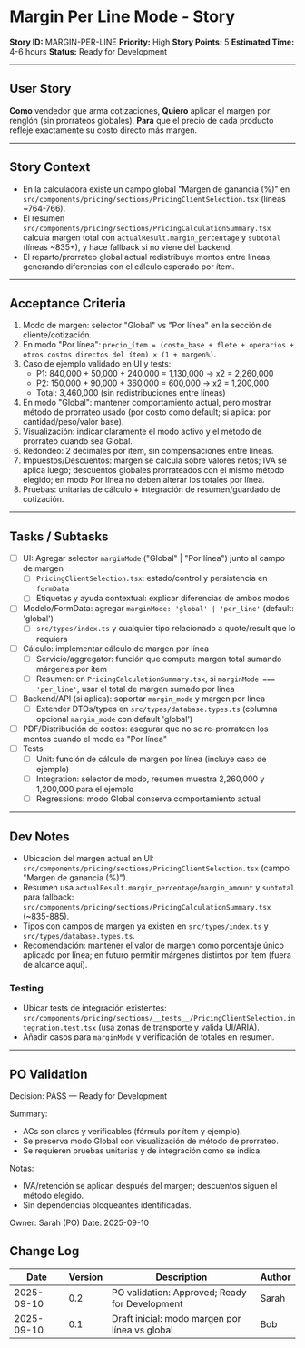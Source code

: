 ﻿# Margin Per Line Mode - Story

**Story ID:** MARGIN-PER-LINE
**Priority:** High
**Story Points:** 5
**Estimated Time:** 4-6 hours
**Status:** Ready for Development

---

## User Story

**Como** vendedor que arma cotizaciones,
**Quiero** aplicar el margen por renglón (sin prorrateos globales),
**Para** que el precio de cada producto refleje exactamente su costo directo más margen.

---

## Story Context

- En la calculadora existe un campo global "Margen de ganancia (%)" en `src/components/pricing/sections/PricingClientSelection.tsx` (líneas ~764-766).
- El resumen `src/components/pricing/sections/PricingCalculationSummary.tsx` calcula margen total con `actualResult.margin_percentage` y `subtotal` (líneas ~835+), y hace fallback si no viene del backend.
- El reparto/prorrateo global actual redistribuye montos entre líneas, generando diferencias con el cálculo esperado por ítem.

---

## Acceptance Criteria

1. Modo de margen: selector "Global" vs "Por línea" en la sección de cliente/cotización.
2. En modo "Por línea": `precio_ítem = (costo_base + flete + operarios + otros costos directos del ítem) × (1 + margen%)`.
3. Caso de ejemplo validado en UI y tests:
   - P1: 840,000 + 50,000 + 240,000 = 1,130,000 → x2 = 2,260,000
   - P2: 150,000 + 90,000 + 360,000 = 600,000 → x2 = 1,200,000
   - Total: 3,460,000 (sin redistribuciones entre líneas)
4. En modo "Global": mantener comportamiento actual, pero mostrar método de prorrateo usado (por costo como default; si aplica: por cantidad/peso/valor base).
5. Visualización: indicar claramente el modo activo y el método de prorrateo cuando sea Global.
6. Redondeo: 2 decimales por ítem, sin compensaciones entre líneas.
7. Impuestos/Descuentos: margen se calcula sobre valores netos; IVA se aplica luego; descuentos globales prorrateados con el mismo método elegido; en modo Por línea no deben alterar los totales por línea.
8. Pruebas: unitarias de cálculo + integración de resumen/guardado de cotización.

---

## Tasks / Subtasks

- [ ] UI: Agregar selector `marginMode` ("Global" | "Por línea") junto al campo de margen
  - [ ] `PricingClientSelection.tsx`: estado/control y persistencia en `formData`
  - [ ] Etiquetas y ayuda contextual: explicar diferencias de ambos modos
- [ ] Modelo/FormData: agregar `marginMode: 'global' | 'per_line'` (default: 'global')
  - [ ] `src/types/index.ts` y cualquier tipo relacionado a quote/result que lo requiera
- [ ] Cálculo: implementar cálculo de margen por línea
  - [ ] Servicio/aggregator: función que compute margen total sumando márgenes por ítem
  - [ ] Resumen: en `PricingCalculationSummary.tsx`, si `marginMode === 'per_line'`, usar el total de margen sumado por línea
- [ ] Backend/API (si aplica): soportar `margin_mode` y margen por línea
  - [ ] Extender DTOs/types en `src/types/database.types.ts` (columna opcional `margin_mode` con default 'global')
- [ ] PDF/Distribución de costos: asegurar que no se re-prorrateen los montos cuando el modo es "Por línea"
- [ ] Tests
  - [ ] Unit: función de cálculo de margen por línea (incluye caso de ejemplo)
  - [ ] Integration: selector de modo, resumen muestra 2,260,000 y 1,200,000 para el ejemplo
  - [ ] Regressions: modo Global conserva comportamiento actual

---

## Dev Notes

- Ubicación del margen actual en UI: `src/components/pricing/sections/PricingClientSelection.tsx` (campo "Margen de ganancia (%)").
- Resumen usa `actualResult.margin_percentage`/`margin_amount` y `subtotal` para fallback: `src/components/pricing/sections/PricingCalculationSummary.tsx` (~835-885).
- Tipos con campos de margen ya existen en `src/types/index.ts` y `src/types/database.types.ts`.
- Recomendación: mantener el valor de margen como porcentaje único aplicado por línea; en futuro permitir márgenes distintos por ítem (fuera de alcance aquí).

### Testing
- Ubicar tests de integración existentes: `src/components/pricing/sections/__tests__/PricingClientSelection.integration.test.tsx` (usa zonas de transporte y valida UI/ARIA).
- Añadir casos para `marginMode` y verificación de totales en resumen.

---

## PO Validation

Decision: PASS — Ready for Development

Summary:
- ACs son claros y verificables (fórmula por ítem y ejemplo).
- Se preserva modo Global con visualización de método de prorrateo.
- Se requieren pruebas unitarias y de integración como se indica.

Notas:
- IVA/retención se aplican después del margen; descuentos siguen el método elegido.
- Sin dependencias bloqueantes identificadas.

Owner: Sarah (PO)
Date: 2025-09-10

## Change Log

| Date       | Version | Description                                         | Author |
|------------|---------|-----------------------------------------------------|--------|
| 2025-09-10 | 0.2     | PO validation: Approved; Ready for Development     | Sarah  |
| 2025-09-10 | 0.1     | Draft inicial: modo margen por línea vs global     | Bob    |
